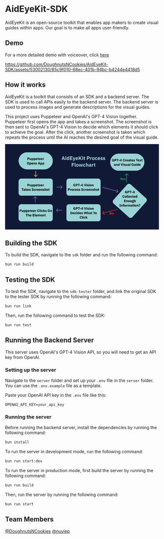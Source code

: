 # AidEyeKit-SDK

AidEyeKit is an open-source toolkit that enables app makers to create visual guides within apps. Our goal is to make all apps user-friendly.

## Demo

For a more detailed demo with voiceover, click [here](https://youtu.be/gc_1hvezhbc)

https://github.com/DoughnutsNCookies/AidEyeKit-SDK/assets/53002130/85c9f010-68ec-401b-94bc-b4244e4418d5

## How it works

AidEyeKit is a toolkit that consists of an SDK and a backend server. The SDK is used to call APIs easily to the backend server. The backend server is used to process images and generate descriptions for the visual guides.

This project uses Puppeteer and OpenAI's GPT-4 Vision together. Puppeteer first opens the app and takes a screenshot. The screenshot is then sent to OpenAI's GPT-4 Vision to decide which elements it should click to achieve the goal. After the click, another screenshot is taken which repeats the process until the AI reaches the desired goal of the visual guide.

<img src="github/FlowChart.png" alt="AidEyeKit Workflow Diagram">

## Building the SDK

To build the SDK, navigate to the `sdk` folder and run the following command:

```sh
bun run build
```

## Testing the SDK

To test the SDK, navigate to the `sdk-tester` folder, and link the original SDK to the tester SDK by running the following command:

```sh
bun run link
```

Then, run the following command to test the SDK:

```sh
bun run test
```

## Running the Backend Server

This server uses OpenAI's GPT-4 Vision API, so you will need to get an API key from OpenAI.

### Setting up the server

Navigate to the `server` folder and set up your `.env` file in the `server` folder. You can use the `.env.example` file as a template.

Paste your OpenAI API key in the `.env` file like this:

```
OPENAI_API_KEY=your_api_key
```

### Running the server

Before running the backend server, install the dependencies by running the following command:

```sh
bun install
```

To run the server in development mode, run the following command:

```sh
bun run start:dev
```

To run the server in production mode, first build the server by running the following command:

```sh
bun run build
```

Then, run the server by running the following command:

```sh
bun run start
```

## Team Members

[@DoughnutsNCookies](https://www.github.com/DoughnutsNCookies)
[@nuyiep](https://www.github.com/nuyiep)
